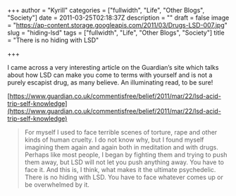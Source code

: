 +++
author = "Kyrill"
categories = ["fullwidth", "Life", "Other Blogs", "Society"]
date = 2011-03-25T02:18:37Z
description = ""
draft = false
image = "https://ap-content.storage.googleapis.com/2011/03/Drugs-LSD-007.jpg"
slug = "hiding-lsd"
tags = ["fullwidth", "Life", "Other Blogs", "Society"]
title = "There is no hiding with LSD"

+++


I came across a very interesting article on the Guardian’s site which talks about how LSD can make you come to terms with yourself and is not a purely escapist drug, as many believe. An illuminating read, to be sure!

[https://www.guardian.co.uk/commentisfree/belief/2011/mar/22/lsd-acid-trip-self-knowledge](https://www.guardian.co.uk/commentisfree/belief/2011/mar/22/lsd-acid-trip-self-knowledge)

> For myself I used to face terrible scenes of torture, rape and other kinds of human cruelty. I do not know why, but I found myself imagining them again and again both in meditation and with drugs. Perhaps like most people, I began by fighting them and trying to push them away, but LSD will not let you push anything away. You have to face it. And this is, I think, what makes it the ultimate psychedelic. There is no hiding with LSD. You have to face whatever comes up or be overwhelmed by it.

 


